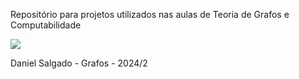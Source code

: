 Repositório para projetos utilizados nas aulas de Teoria de Grafos e Computabilidade

<img src = "https://images.alphacoders.com/135/1356809.jpeg">

Daniel Salgado - Grafos - 2024/2


